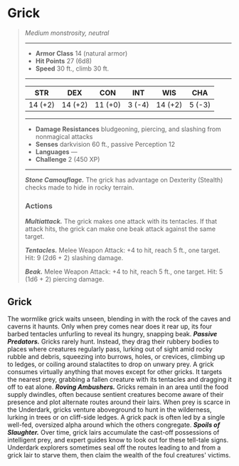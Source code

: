 # Grick
>*Medium monstrosity, neutral*
>___
>- **Armor Class** 14 (natural armor)
>- **Hit Points** 27 (6d8)
>- **Speed** 30 ft., climb 30 ft.
>___
>|STR|DEX|CON|INT|WIS|CHA|
>|:---:|:---:|:---:|:---:|:---:|:---:|
>|14 (+2)|14 (+2)|11 (+0)|3 (-4)|14 (+2)|5 (-3)|
>___
>- **Damage Resistances** bludgeoning, piercing, and slashing from nonmagical attacks
>- **Senses** darkvision 60 ft., passive Perception 12
>- **Languages** —
>- **Challenge** 2 (450 XP)
>___
>***Stone Camouflage.*** The grick has advantage on Dexterity (Stealth) checks made to hide in rocky terrain.  
>
>### Actions
>***Multiattack.*** The grick makes one attack with its tentacles. If that attack hits, the grick can make one beak attack against the same target.  
>
>***Tentacles.*** Melee Weapon Attack: +4 to hit, reach 5 ft., one target. Hit: 9 (2d6 + 2) slashing damage.  
>
>***Beak.*** Melee Weapon Attack: +4 to hit, reach 5 ft., one target. Hit: 5 (1d6 + 2) piercing damage.
## Grick
The wormlike grick waits unseen, blending in with the rock of the caves and caverns it haunts. Only when prey comes near does it rear up, its four barbed tentacles unfurling to reveal its hungry, snapping beak.
***Passive Predators.*** Gricks rarely hunt. Instead, they drag their rubbery bodies to places where creatures regularly pass, lurking out of sight amid rocky rubble and debris, squeezing into burrows, holes, or crevices, climbing up to ledges, or coiling around stalactites to drop on unwary prey. A grick consumes virtually anything that moves except for other gricks. It targets the nearest prey, grabbing a fallen creature with its tentacles and dragging it off to eat alone.
***Roving Ambushers.*** Gricks remain in an area until the food supply dwindles, often because sentient creatures become aware of their presence and plot alternate routes around their lairs. When prey is scarce in the Underdark, gricks venture aboveground to hunt in the wilderness, lurking in trees or on cliff-side ledges. A grick pack is often led by a single well-fed, oversized alpha around which the others congregate.
***Spoils of Slaughter.*** Over time, grick lairs accumulate the cast-off possessions of intelligent prey, and expert guides know to look out for these tell-tale signs. Underdark explorers sometimes seal off the routes leading to and from a grick lair to starve them, then claim the wealth of the foul creatures' victims.